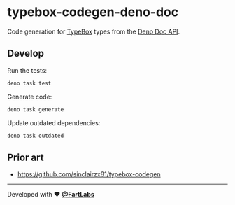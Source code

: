 # typebox-codegen-deno-doc

Code generation for [TypeBox](https://github.com/sinclairzx81/typebox) types
from the [Deno Doc API](https://jsr.io/@deno/doc).

## Develop

Run the tests:

```bash
deno task test
```

Generate code:

```bash
deno task generate
```

Update outdated dependencies:

```bash
deno task outdated
```

## Prior art

- <https://github.com/sinclairzx81/typebox-codegen>

---

Developed with ❤️ [**@FartLabs**](https://github.com/FartLabs)

